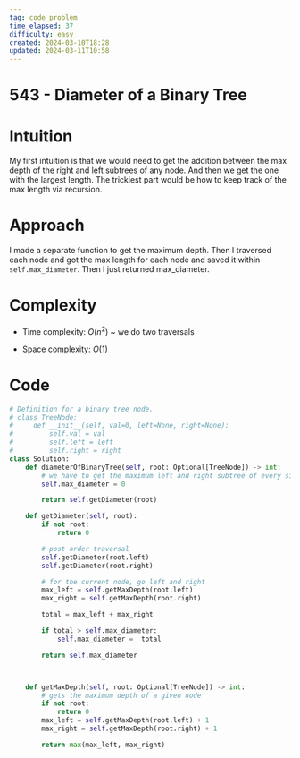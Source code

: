 ```yaml
---
tag: code_problem
time_elapsed: 37
difficulty: easy
created: 2024-03-10T18:28
updated: 2024-03-11T10:58
---
```


# 543 - Diameter of a Binary Tree

# Intuition
<!-- Describe your first thoughts on how to solve this problem. -->
My first intuition is that we would need to get the addition between the max depth of the right and left subtrees of any node. And then we get the one with the largest length. The trickiest part would be how to keep track of the max length via recursion.

# Approach
<!-- Describe your approach to solving the problem. -->
I made a separate function to get the maximum depth. Then I traversed each node and got the max length for each node and saved it within `self.max_diameter`. Then I just returned max_diameter.

# Complexity
- Time complexity: $O(n^2)$ ~ we do two traversals

- Space complexity: $O(1)$

# Code
```python
# Definition for a binary tree node.
# class TreeNode:
#     def __init__(self, val=0, left=None, right=None):
#         self.val = val
#         self.left = left
#         self.right = right
class Solution:
    def diameterOfBinaryTree(self, root: Optional[TreeNode]) -> int:
        # we have to get the maximum left and right subtree of every single node
        self.max_diameter = 0

        return self.getDiameter(root)

    def getDiameter(self, root):
        if not root:
            return 0

        # post order traversal
        self.getDiameter(root.left)
        self.getDiameter(root.right)

        # for the current node, go left and right
        max_left = self.getMaxDepth(root.left)
        max_right = self.getMaxDepth(root.right)

        total = max_left + max_right

        if total > self.max_diameter:
            self.max_diameter =  total

        return self.max_diameter



    def getMaxDepth(self, root: Optional[TreeNode]) -> int:
        # gets the maximum depth of a given node
        if not root:
            return 0
        max_left = self.getMaxDepth(root.left) + 1
        max_right = self.getMaxDepth(root.right) + 1

        return max(max_left, max_right)
        
```
